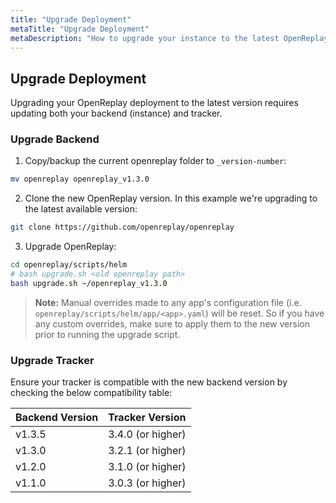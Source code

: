```yaml
---
title: "Upgrade Deployment"
metaTitle: "Upgrade Deployment"
metaDescription: "How to upgrade your instance to the latest OpenReplay version."
---
```


## Upgrade Deployment

Upgrading your OpenReplay deployment to the latest version requires updating both your backend (instance) and tracker.

### Upgrade Backend

1. Copy/backup the current openreplay folder to `_version-number`:
   
  ```bash 
  mv openreplay openreplay_v1.3.0
  ```

2. Clone the new OpenReplay version. In this example we're upgrading to the latest available version:
   
  ```bash 
  git clone https://github.com/openreplay/openreplay
  ```

3. Upgrade OpenReplay:

  ```bash
  cd openreplay/scripts/helm
  # bash upgrade.sh <old openreplay path>
  bash upgrade.sh ~/openreplay_v1.3.0
  ```

> **Note:** 
Manual overrides made to any app's configuration file (i.e. `openreplay/scripts/helm/app/<app>.yaml`) will be reset. So if you have any custom overrides, make sure to apply them to the new version prior to running the upgrade script.

### Upgrade Tracker

Ensure your tracker is compatible with the new backend version by checking the below compatibility table:

| Backend Version | Tracker Version |
|----------|-------------|
| v1.3.5 | 3.4.0 (or higher) |
| v1.3.0 | 3.2.1 (or higher) |
| v1.2.0 | 3.1.0 (or higher) |
| v1.1.0 | 3.0.3 (or higher) |